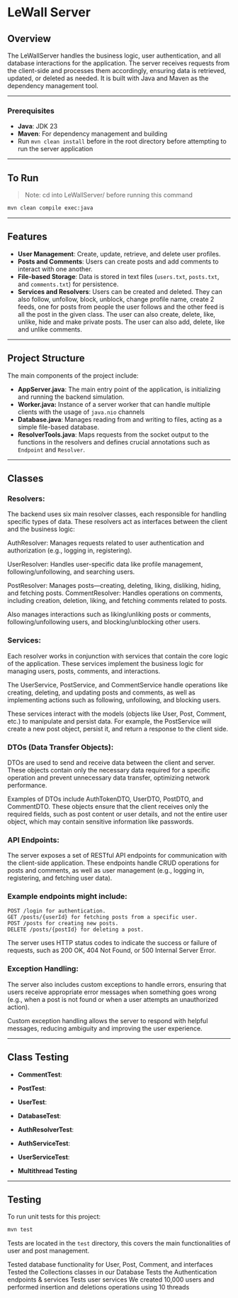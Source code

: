 # LeWall Server

## Overview

The LeWallServer handles the business logic, user authentication, and all database interactions for the application. The server receives requests from the client-side and processes them accordingly, ensuring data is retrieved, updated, or deleted as needed. It is built with Java and Maven as the dependency management tool.

---

### Prerequisites

- **Java**: JDK 23
- **Maven**: For dependency management and building
- Run `mvn clean install` before in the root directory before attempting to run the server application

---

## To Run

> Note: cd into LeWallServer/ before running this command

```bash
mvn clean compile exec:java
```

---

## Features

- **User Management**: Create, update, retrieve, and delete user profiles.
- **Posts and Comments**: Users can create posts and add comments to interact with one another.
- **File-based Storage**: Data is stored in text files (`users.txt`, `posts.txt`, and `comments.txt`) for persistence.
- **Services and Resolvers**: Users can be created and deleted. They can also follow, unfollow, block, unblock, change profile name, create 2 feeds, one for posts from people the user follows and the other feed is all the post in the given class. The user can also create, delete, like, unlike, hide and make private posts. The user can also add, delete, like and unlike comments.

---

## Project Structure

The main components of the project include:

- **AppServer.java**: The main entry point of the application, is initializing and running the backend simulation.
- **Worker.java:** Instance of a server worker that can handle multiple clients with the usage of `java.nio` channels
- **Database.java**: Manages reading from and writing to files, acting as a simple file-based database.
- **ResolverTools.java**: Maps requests from the socket output to the functions in the resolvers and defines crucial annotations such as `Endpoint` and `Resolver`.

---

## Classes

### Resolvers:

The backend uses six main resolver classes, each responsible for handling specific types of data. These resolvers act as interfaces between the client and the business logic:

AuthResolver: Manages requests related to user authentication and authorization (e.g., logging in, registering).

UserResolver: Handles user-specific data like profile management, following/unfollowing, and searching users.

PostResolver: Manages posts—creating, deleting, liking, disliking, hiding, and fetching posts.
CommentResolver: Handles operations on comments, including creation, deletion, liking, and fetching comments related to posts.

Also manages interactions such as liking/unliking posts or comments, following/unfollowing users, and blocking/unblocking other users.

### Services:

Each resolver works in conjunction with services that contain the core logic of the application. These services implement the business logic for managing users, posts, comments, and interactions.

The UserService, PostService, and CommentService handle operations like creating, deleting, and updating posts and comments, as well as implementing actions such as following, unfollowing, and blocking users.

These services interact with the models (objects like User, Post, Comment, etc.) to manipulate and persist data. For example, the PostService will create a new post object, persist it, and return a response to the client side.

### DTOs (Data Transfer Objects):

DTOs are used to send and receive data between the client and server. These objects contain only the necessary data required for a specific operation and prevent unnecessary data transfer, optimizing network performance.

Examples of DTOs include AuthTokenDTO, UserDTO, PostDTO, and CommentDTO. These objects ensure that the client receives only the required fields, such as post content or user details, and not the entire user object, which may contain sensitive information like passwords.

### API Endpoints:

The server exposes a set of RESTful API endpoints for communication with the client-side application. These endpoints handle CRUD operations for posts and comments, as well as user management (e.g., logging in, registering, and fetching user data).

### Example endpoints might include:

    POST /login for authentication.
    GET /posts/{userId} for fetching posts from a specific user.
    POST /posts for creating new posts.
    DELETE /posts/{postId} for deleting a post.

The server uses HTTP status codes to indicate the success or failure of requests, such as 200 OK, 404 Not Found, or 500 Internal Server Error.

### Exception Handling:

The server also includes custom exceptions to handle errors, ensuring that users receive appropriate error messages when something goes wrong (e.g., when a post is not found or when a user attempts an unauthorized action).

Custom exception handling allows the server to respond with helpful messages, reducing ambiguity and improving the user experience.

---

## Class Testing

- **CommentTest**:
- **PostTest**:
- **UserTest**:

- **DatabaseTest**:

- **AuthResolverTest**:

- **AuthServiceTest**:
- **UserServiceTest**:

- **Multithread Testing**

---

## Testing

To run unit tests for this project:

```bash
mvn test
```

Tests are located in the `test` directory, this covers the main functionalities of user and post management.

Tested database functionality for User, Post, Comment, and interfaces​
Tested the Collections classes in our Database
Tests the Authentication endpoints & services​
Tests user services
We created 10,000 users and performed insertion and deletions operations using 10 threads​
